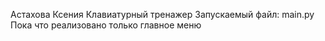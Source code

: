 Астахова Ксения
Клавиатурный тренажер
Запускаемый файл: main.py
Пока что реализовано только главное меню
